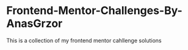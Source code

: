 # Frontend-Mentor-Challenges-By-AnasGrzor

This is a collection of my frontend mentor cahllenge solutions
